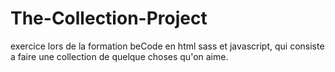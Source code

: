 # The-Collection-Project
exercice lors de la formation beCode en html sass et javascript, qui consiste a faire une collection de quelque choses qu'on aime. 
